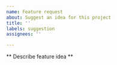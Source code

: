 ```yaml
---
name: Feature request
about: Suggest an idea for this project
title: ''
labels: suggestion
assignees: ''

---
```


** Describe feature idea **
